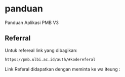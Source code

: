# panduan
Panduan Aplikasi PMB V3

## Referral
Untuk refereal link yang dibagikan:
```html
https://pmb.ulbi.ac.id/auth/#kodereferal
```

Link Referal didapatkan dengan meminta ke wa iteung :
